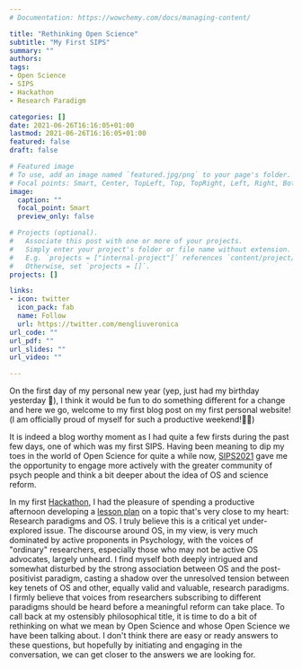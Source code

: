 ```yaml
---
# Documentation: https://wowchemy.com/docs/managing-content/

title: "Rethinking Open Science"
subtitle: "My First SIPS"
summary: ""
authors: 
tags: 
- Open Science
- SIPS
- Hackathon
- Research Paradigm

categories: []
date: 2021-06-26T16:16:05+01:00
lastmod: 2021-06-26T16:16:05+01:00
featured: false
draft: false

# Featured image
# To use, add an image named `featured.jpg/png` to your page's folder.
# Focal points: Smart, Center, TopLeft, Top, TopRight, Left, Right, BottomLeft, Bottom, BottomRight.
image: 
  caption: ""
  focal_point: Smart
  preview_only: false

# Projects (optional).
#   Associate this post with one or more of your projects.
#   Simply enter your project's folder or file name without extension.
#   E.g. `projects = ["internal-project"]` references `content/project/deep-learning/index.md`.
#   Otherwise, set `projects = []`.
projects: []

links:
- icon: twitter
  icon_pack: fab
  name: Follow
  url: https://twitter.com/mengliuveronica
url_code: ""
url_pdf: ""
url_slides: ""
url_video: ""

---
```


On the first day of my personal new year (yep, just had my birthday yesterday 🎂), I think it would be fun to do something different for a change and here we go, welcome to my first blog post on my first personal website!(I am officially proud of myself for such a productive weekend!💃🏻)

It is indeed a blog worthy moment as I had quite a few firsts during the past few days, one of which was my first SIPS. Having been meaning to dip my toes in the world of Open Science for quite a while now, [SIPS2021](https://twitter.com/hashtag/SIPS2021?src=hashtag_click) gave me the opportunity to engage more actively with the greater community of psych people and think a bit deeper about the idea of OS and science reform. 

In my first [Hackathon](https://osf.io/8eavj/), I had the pleasure of spending a productive afternoon developing a [lesson plan](https://osf.io/jyp26/) on a topic that's very close to my heart: Research paradigms and OS. I truly believe this is a critical yet under-explored issue. The discourse around OS, in my view, is very much dominated by active proponents in Psychology, with the voices of "ordinary" researchers, especially those who may not be active OS advocates, largely unheard. I find myself both deeply intrigued and somewhat disturbed by the strong association between OS and the post-positivist paradigm, casting a shadow over the unresolved tension between key tenets of OS and other, equally valid and valuable, research paradigms. I firmly believe that voices from researchers subscribing to different paradigms should be heard before a meaningful reform can take place. To call back at my ostensibly philosophical title, it is time to do a bit of rethinking on what we mean by Open Science and whose Open Science we have been talking about. I don't think there are easy or ready answers to these questions, but hopefully by initiating and engaging in the conversation, we can get closer to the answers we are looking for. 
